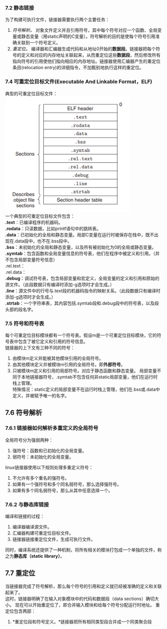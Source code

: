 ### 7.2 静态链接
  为了构建可执行文件，链接器需要执行两个主要任务：  
  1. *符号解析。* 对象文件定义并且引用符号，其中每个符号对应一个函数、全局变量或静态变量（用static声明的C变量）。符号解析的目的是使每个符号引用准确关联到一个符号定义。
  2. *重定位。* 编译器和汇编器生成代码和从地址0开始的**数据段**。链接器把每个符号的定义和对应的内存地址关联起来，从而重定位这些**数据段**，然后修改所有指向符号的引用使他们指向相应的内存地址。链接器使用汇编器产生的重定位条目(relocation entry)的详细指令，不加甄别地执行这样的重定位。
### 7.4 可重定位目标文件(Executable And Linkable Format，ELF)
  典型的可重定位目标文件：  
  ![ELF file](res/ELF_file.png "ELF file")  
  一个典型的可重定位目标文件包含：  
  **.text**：已编译程序的机器码。  
  **.rodata**：只读数据，比如printf语句中的跳转表。  
  **.data**：已初始化的全局和静态变量。局部C变量在运行时被保存在栈中，既不出现在.data段中，也不在.bss段中。  
  **.bss**：未初始化的全局和静态变量，以及所有被初始化为0的全局或静态变量。  
  **.symtab**：包含函数和全局变量信息的符号表，他们在程序中被定义和引用。（并不包含局部变量符号信息）  
  .rel.text：  
  .rel.data：  
  **.debug**：调试符号表，包含局部变量和宏定义，全局变量的定义和引用和原始的源文件。（此段数据只有编译时添加-g选项时才会生成。）  
  **.line**：源文件中的行号与.text段的机器码指令的映射关系。（此段数据只有编译时添加-g选项时才会生成。）  
  **.strtab**：一个字符串表，其内容包括.symtab段和.debug段中的符号表，以及段头部的段名字。
### 7.5 符号和符号表
  每个可重定位目标模块都有一个符号表。假设m是一个可重定位目标模块，它的符号表中包含了被它定义和引用的符号信息。  
  链接器的上下文有三种不同的符号：
  1. 由模块m定义并能被其他模块引用的全局符号。
  2. 由其他模块定义并被模块m引用的全局符号。即**外部符号**。
  3. 只被模块m定义和引用的局部符号。对应于静态函数和静态变量。
  局部变量不同于本地链接器符号，.symtab不包含任何非static局部变量，他们在运行时栈上管理。  
  特殊情况：static定义的局部变量不在运行时栈上管理，他们在.bss或.data中定义，并被赋予唯一的名字。
## 7.6 符号解析  

### 7.6.1 链接器如何解析多重定义的全局符号
  全局符号分为强弱两种：
  1. 强符号：函数和已初始化的全局变量。
  2. 弱符号：未初始化的全局变量。  

  linux链接器使用以下规则处理多重定义符号：
  1. 不允许有多个重名的强符号。
  2. 如果有一个强符号和多个同名弱符号，那么选择强符号。
  3. 如果有多个同名弱符号，那么从其中任意选择一个。  

### 7.6.2 与静态库链接
  编译和链接的过程：  

  1. 编译器编译源文件。
  2. 汇编器构建可重定位目标文件。
  3. 链接器链接重定位文件，生成可执行文件。  

  同时，编译系统还提供了一种机制，将所有相关的模块打包成一个单独的文件，称之为**静态库（static library）**。

## 7.7 重定位
  当链接器完成了符号解析，那么每个符号的引用和定义就已经被准确的定义和关联起来了。  
  这时，链接器明确了在输入对象模块中的代码和数据段（data sections）确切大小。
  现在可以开始重定位了，即合并输入模块和给每个符号分配运行时地址。
  重定位包含两部：  
  1. *重定位段和符号定义。*链接器把所有相同类型段合并成一个同类聚合段